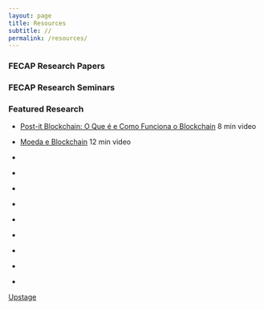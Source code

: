 ```yaml
---
layout: page
title: Resources
subtitle: //
permalink: /resources/
---
```


### FECAP Research Papers

### FECAP Research Seminars

### Featured Research 

* [Post-it Blockchain: O Que é e Como Funciona o Blockchain](https://www.youtube.com/watch?v=838XP6TQVTE "Husam ABBOUD | Genesis Block @FECAP") 8 min video
* [Moeda e Blockchain](https://www.youtube.com/watch?v=-OShKCjZIgw "Allexandro Mori Coelho | Genesis Block @FECAP") 12 min video

* []()
* []()
* []()
* []()
* []()
* []()
* []()
* []()
* []()




[Upstage](https://github.com/upstage/ "Visit Upstage!")
